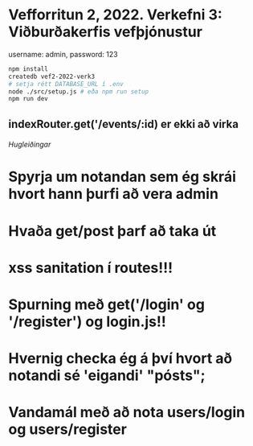 # Vefforritun 2, 2022. Verkefni 3: Viðburðakerfis vefþjónustur

username: admin, password: 123

```bash
npm install
createdb vef2-2022-verk3
# setja rétt DATABASE_URL í .env
node ./src/setup.js # eða npm run setup
npm run dev
```


## indexRouter.get('/events/:id) er ekki að virka

###### Hugleiðingar

# Spyrja um notandan sem ég skrái hvort hann þurfi að vera admin
# Hvaða get/post þarf að taka út
# xss sanitation í routes!!!
# Spurning með get('/login' og '/register') og login.js!!
# Hvernig checka ég á því hvort að notandi sé 'eigandi' "pósts";
# Vandamál með að nota users/login og users/register
